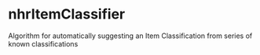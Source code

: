 nhrItemClassifier
=================

Algorithm for automatically suggesting an Item Classification from series of known classifications
